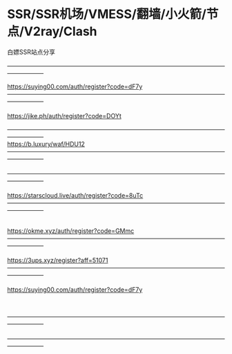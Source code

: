 # SSR/SSR机场/VMESS/翻墙/小火箭/节点/V2ray/Clash
白嫖SSR站点分享


—————————————————————————————————————————— 

https://suying00.com/auth/register?code=dF7y
</br>
——————————————————————————————————————————
</br>
</br>
https://jike.ph/auth/register?code=DOYt
                                        
—————————————————————————————————————————— </br>
https://b.luxury/waf/HDU12
</br> 
—————————————————————————————————————————— 
</br> 
</br>
—————————————————————————————————————————— 
</br>
</br>
https://starscloud.live/auth/register?code=8uTc
</br>
—————————————————————————————————————————— 
</br>

</br>https://okme.xyz/auth/register?code=GMmc
</br>
—————————————————————————————————————————— 
</br>
</br>
https://3ups.xyz/register?aff=51071
</br>
—————————————————————————————————————————— 
</br>
</br>
https://suying00.com/auth/register?code=dF7y

</br>

—————————————————————————————————————————— 
</br>
</br>
—————————————————————————————————————————— 

